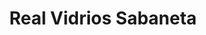 ---
title: "Real Vidrios Sabaneta"
url: /sabaneta-antioquia/real-vidrios-sabaneta/
shop: reparación de automóviles
---